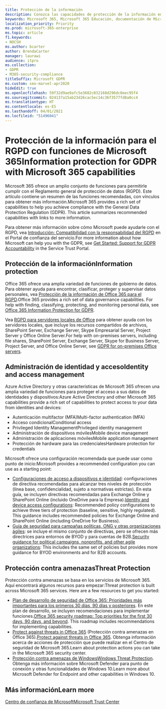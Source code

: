 ```yaml
---
title: Protección de la información
description: Conozca las capacidades de protección de la información en Microsoft 365 para el Reglamento general de protección de datos (GDPR)
keywords: Microsoft 365, Microsoft 365 Educación, documentación de Microsoft 365, RGPD
localization_priority: Priority
ms.prod: microsoft-365-enterprise
ms.topic: article
f1.keywords:
- NOCSH
ms.author: bcarter
author: BrendaCarter
manager: laurawi
audience: itpro
ms.collection:
- GDPR
- M365-security-compliance
titleSuffix: Microsoft GDPR
ms.custom: seo-marvel-apr2020
hideEdit: true
ms.openlocfilehash: 59f32d9ae9afc5e3682c032168d296dc0eec95f4
ms.sourcegitcommit: 024137a15ab23d26cac5ec14c36f3577fd8a0cc4
ms.translationtype: HT
ms.contentlocale: es-ES
ms.lasthandoff: 04/01/2021
ms.locfileid: "51496041"
---
```

# <a name="information-protection-for-gdpr-with-microsoft-365-capabilities"></a><span data-ttu-id="595a5-104">Protección de la información para el RGPD con funciones de Microsoft 365</span><span class="sxs-lookup"><span data-stu-id="595a5-104">Information protection for GDPR with Microsoft 365 capabilities</span></span>

<span data-ttu-id="595a5-p101">Microsoft 365 ofrece un amplio conjunto de funciones para permitirle cumplir con el Reglamento general de protección de datos (RGPD). Este artículo contiene un resumen de las funciones recomendadas, con vínculos para obtener más información.</span><span class="sxs-lookup"><span data-stu-id="595a5-p101">Microsoft 365 provides a rich set of capabilities to help you achieve compliance with the General Data Protection Regulation (GDPR). This article summarizes recommended capabilities with links to more information.</span></span>

<span data-ttu-id="595a5-107">Para obtener más información sobre cómo Microsoft puede ayudarle con el RGPD, vea [Introducción: Compatibilidad con la responsabilidad del RGPD](https://servicetrust.microsoft.com/ViewPage/GDPRGetStarted) en el Portal de confianza del servicio.</span><span class="sxs-lookup"><span data-stu-id="595a5-107">For more information about how Microsoft can help you with the GDPR, see [Get Started: Support for GDPR Accountability](https://servicetrust.microsoft.com/ViewPage/GDPRGetStarted) in the Service Trust Portal.</span></span>

## <a name="information-protection"></a><span data-ttu-id="595a5-108">Protección de la información</span><span class="sxs-lookup"><span data-stu-id="595a5-108">Information protection</span></span>

<span data-ttu-id="595a5-p102">Office 365 ofrece una amplia variedad de funciones de gobierno de datos. Para obtener ayuda para encontrar, clasificar, proteger y supervisar datos personales, vea [Protección de la información de Office 365 para el RGPD](/microsoft-365/compliance/office-365-information-protection-for-gdpr).</span><span class="sxs-lookup"><span data-stu-id="595a5-p102">Office 365 provides a rich set of data governance capabilities. For help with finding, classifying, protecting, and monitoring personal data, see [Office 365 Information Protection for GDPR](/microsoft-365/compliance/office-365-information-protection-for-gdpr).</span></span>

<span data-ttu-id="595a5-111">Vea [RGPD para servidores locales de Office](/microsoft-365/compliance/gdpr-for-office-servers) para obtener ayuda con los servidores locales, que incluye los recursos compartidos de archivos, SharePoint Server, Exchange Server, Skype Empresarial Server, Project Server y Office Online Server.</span><span class="sxs-lookup"><span data-stu-id="595a5-111">For help with on-premises servers, including file shares, SharePoint Server, Exchange Server, Skype for Business Server, Project Server, and Office Online Server, see [GDPR for on-premises Office servers](/microsoft-365/compliance/gdpr-for-office-servers).</span></span> 

## <a name="identity-and-access-management"></a><span data-ttu-id="595a5-112">Administración de identidad y acceso</span><span class="sxs-lookup"><span data-stu-id="595a5-112">Identity and access management</span></span>

<span data-ttu-id="595a5-113">Azure Active Directory y otras características de Microsoft 365 ofrecen una amplia variedad de funciones para proteger el acceso a sus datos de identidades y dispositivos:</span><span class="sxs-lookup"><span data-stu-id="595a5-113">Azure Active Directory and other Microsoft 365 capabilities provide a rich set of capabilities to protect access to your data from identities and devices:</span></span>

- <span data-ttu-id="595a5-114">Autenticación multifactor (MFA)</span><span class="sxs-lookup"><span data-stu-id="595a5-114">Multi-factor authentication (MFA)</span></span>
- <span data-ttu-id="595a5-115">Acceso condicional</span><span class="sxs-lookup"><span data-stu-id="595a5-115">Conditional access</span></span>
- <span data-ttu-id="595a5-116">Privileged Identity Management</span><span class="sxs-lookup"><span data-stu-id="595a5-116">Privileged identity management</span></span>
- <span data-ttu-id="595a5-117">Administración de dispositivos móviles</span><span class="sxs-lookup"><span data-stu-id="595a5-117">Mobile device management</span></span>
- <span data-ttu-id="595a5-118">Administración de aplicaciones móviles</span><span class="sxs-lookup"><span data-stu-id="595a5-118">Mobile application management</span></span>
- <span data-ttu-id="595a5-119">Protección de hardware para las credenciales</span><span class="sxs-lookup"><span data-stu-id="595a5-119">Hardware protection for credentials</span></span>

<span data-ttu-id="595a5-120">Microsoft ofrece una configuración recomendada que puede usar como punto de inicio:</span><span class="sxs-lookup"><span data-stu-id="595a5-120">Microsoft provides a recommended configuration you can use as a starting point:</span></span>

- <span data-ttu-id="595a5-p103">[Configuraciones de acceso a dispositivos e identidad](/microsoft-365/security/office-365-security/microsoft-365-policies-configurations): configuraciones de directiva recomendadas para alcanzar tres niveles de protección (línea base, confidencialidad, sujeto a normativas estrictas). En esta guía, se incluyen directivas recomendadas para Exchange Online y SharePoint Online (incluido OneDrive para la Empresa).</span><span class="sxs-lookup"><span data-stu-id="595a5-p103">[Identity and device access configurations](/microsoft-365/security/office-365-security/microsoft-365-policies-configurations): Recommended policy configurations to achieve three tiers of protection (baseline, sensitive, highly regulated). This guidance includes recommended policies for Exchange Online and SharePoint Online (including OneDrive for Business).</span></span>
- <span data-ttu-id="595a5-123">[Guía de seguridad para campañas políticas, ONG y otras organizaciones ágiles](/microsoft-365/security/office-365-security/microsoft-security-guidance-for-political-campaigns-nonprofits-and-other-agile-o): se incluye el mismo conjunto de directivas, pero se ofrecen más directrices para entornos de BYOD y para cuentas de B2B.</span><span class="sxs-lookup"><span data-stu-id="595a5-123">[Security guidance for political campaigns, nonprofits, and other agile organizations](/microsoft-365/security/office-365-security/microsoft-security-guidance-for-political-campaigns-nonprofits-and-other-agile-o): This includes the same set of policies but provides more guidance for BYOD environments and for B2B accounts.</span></span>

## <a name="threat-protection"></a><span data-ttu-id="595a5-124">Protección contra amenazas</span><span class="sxs-lookup"><span data-stu-id="595a5-124">Threat Protection</span></span>

<span data-ttu-id="595a5-p104">Protección contra amenazas se basa en los servicios de Microsoft 365. Aquí encontrará algunos recursos para empezar:</span><span class="sxs-lookup"><span data-stu-id="595a5-p104">Threat protection is built across Microsoft 365 services. Here are a few resources to get you started:</span></span>

- <span data-ttu-id="595a5-p105">[Plan de desarrollo de seguridad de Office 365: Prioridades más importantes para los primeros 30 días, 90 días y posteriores](/microsoft-365/security/office-365-security/security-roadmap). En este plan de desarrollo, se incluyen recomendaciones para implementar funciones.</span><span class="sxs-lookup"><span data-stu-id="595a5-p105">[Office 365 security roadmap: Top priorities for the first 30 days, 90 days, and beyond](/microsoft-365/security/office-365-security/security-roadmap). This roadmap includes recommendations for implementing capabilities.</span></span> 
- <span data-ttu-id="595a5-129">[Protect against threats in Office 365](/microsoft-365/security/office-365-security/protect-against-threats) (Protección contra amenazas en Office 365).</span><span class="sxs-lookup"><span data-stu-id="595a5-129">[Protect against threats in Office 365](/microsoft-365/security/office-365-security/protect-against-threats).</span></span> <span data-ttu-id="595a5-130">Obtenga información acerca de acciones de protección que puede realizar en el Centro de seguridad de Microsoft 365.</span><span class="sxs-lookup"><span data-stu-id="595a5-130">Learn about protection actions you can take in the Microsoft 365 security center.</span></span>
- <span data-ttu-id="595a5-131">[Protección contra amenazas de Windows](/windows/security/threat-protection/)</span><span class="sxs-lookup"><span data-stu-id="595a5-131">[Windows Threat Protection](/windows/security/threat-protection/).</span></span> <span data-ttu-id="595a5-132">Obtenga más información sobre Microsoft Defender para punto de conexión y otras funcionalidades de Windows 10.</span><span class="sxs-lookup"><span data-stu-id="595a5-132">Learn more about Microsoft Defender for Endpoint and other capabilities in Windows 10.</span></span>

## <a name="learn-more"></a><span data-ttu-id="595a5-133">Más información</span><span class="sxs-lookup"><span data-stu-id="595a5-133">Learn more</span></span>

[<span data-ttu-id="595a5-134">Centro de confianza de Microsoft</span><span class="sxs-lookup"><span data-stu-id="595a5-134">Microsoft Trust Center</span></span>](https://www.microsoft.com/trust-center/privacy/gdpr-overview)
